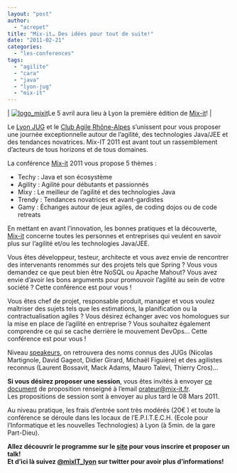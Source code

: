```yaml
---
layout: "post"
author: 
  - "acrepet"
title: "Mix-it… Des idées pour tout de suite!"
date: "2011-02-21"
categories: 
  - "les-conferences"
tags: 
  - "agilite"
  - "cara"
  - "java"
  - "lyon-jug"
  - "mix-it"
---
```


| [![logo_mixit](/assets/2011/02/2011-02-21-mix-it-des-idees-pour-tout-de-suite/logo-mixit2011_small-300x75.png "logo_mixit")](http://www.mix-it.fr/)Le 5 avril aura lieu à Lyon la première édition de [Mix-it](http://www.mix-it.fr/)! |

Le [Lyon JUG](http://www.lyonjug.org/) et le [Club Agile Rhône-Alpes](http://clubagile.org/) s’unissent pour vous proposer une journée exceptionnelle autour de l’agilité, des technologies Java/JEE et des tendances novatrices. Mix-IT 2011 est avant tout un rassemblement d’acteurs de tous horizons et de tous domaines.

La conférence [Mix-it](http://www.mix-it.fr/) 2011 vous propose 5 thèmes :

- Techy : Java et son écosystème
- Agility : Agilité pour débutants et passionnés
- Mixy : Le meilleur de l’agilité et des technologies Java
- Trendy : Tendances novatrices et avant-gardistes
- Gamy : Échanges autour de jeux agiles, de coding dojos ou de code retreats

En mettant en avant l’innovation, les bonnes pratiques et la découverte, [Mix-it](http://www.mix-it.fr/) concerne toutes les personnes et entreprises qui veulent en savoir plus sur l’agilité et/ou les technologies Java/JEE.

Vous êtes développeur, testeur, architecte et vous avez envie de rencontrer des intervenants renommés sur des projets tels que Spring ? Vous vous demandez ce que peut bien être NoSQL ou Apache Mahout? Vous avez envie d’avoir les bons arguments pour promouvoir l’agilité au sein de votre société ? Cette conférence est pour vous !

Vous êtes chef de projet, responsable produit, manager et vous voulez maîtriser des sujets tels que les estimations, la planification ou la contractualisation agiles ? Vous désirez échanger avec vos homologues sur la mise en place de l’agilité en entreprise ? Vous souhaitez également comprendre ce qui se cache derrière le mouvement DevOps… Cette conférence est pour vous !

Niveau [speakeurs](http://www.mix-it.fr/speakers), on retrouvera des noms connus des JUGs (Nicolas Martignole, David Gageot, Didier Girard, Michaël Figuière) et des agilistes reconnus (Laurent Bossavit, Mack Adams, Mauro Talevi, Thierry Cros)…

**Si vous désirez proposer une session**, vous êtes invités à envoyer [ce document](http://www.mix-it.fr/public/doc/Appel_orateurs_Mix-IT_2011.doc) de proposition renseigné à l’email orateur@mix-it.fr.  
Les propositions de session sont à envoyer au plus tard le 08 Mars 2011.

Au niveau pratique, les frais d’entrée sont très modérés (20€ ) et toute la conférence se déroule dans les locaux de l’E.P.I.T.E.C.H. (Ecole pour l’Informatique et les nouvelles Technologies) à Lyon (à 5min. de la gare Part-Dieu).

**Allez découvrir le programme sur le [site](http://www.mix-it.fr/sessions) pour vous inscrire et proposer un talk!  
Et d’ici là suivez [@mixIT\_lyon](http://twitter.com/mixIT_lyon) sur twitter pour avoir plus d’informations!**
